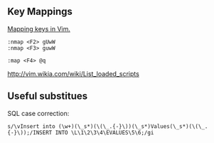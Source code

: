 
## Key Mappings ##

[Mapping keys in Vim.](http://vim.wikia.com/wiki/Mapping_keys_in_Vim_-_Tutorial_%28Part_1%29)


    :nmap <F2> gUwW
    :nmap <F3> guwW
    
    :map <F4> @q


http://vim.wikia.com/wiki/List_loaded_scripts

## Useful substitues ##

SQL case correction:

    s/\vInsert into (\w+)(\_s*)(\(\_.{-}\))(\_s*)Values(\_s*)(\(\_.{-}\));/INSERT INTO \L\1\2\3\4\EVALUES\5\6;/gi
